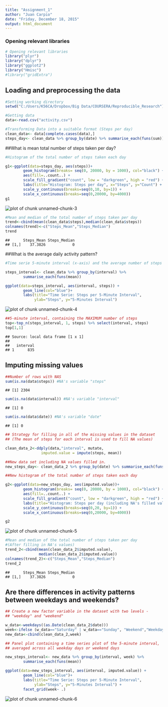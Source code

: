 ```yaml
---
title: "Assignment_1"
author: "Juan Carpio"
date: "Friday, December 18, 2015"
output: html_document
---
```


### Opening relevant libraries

```r
# Opening relevant libraries
library("plyr")
library("dplyr")
library("ggplot2")
library("Hmisc")
#library("gridExtra")
```


## Loading and preprocessing the data

```r
#Setting working directory
setwd("C:/Users/K56CA/Dropbox/Big Data/COURSERA/Reproducible_Research")

#Getting data
data<-read.csv("activity.csv")

#Transforming Data into a suitable format (Steps per day)
clean_data<- data[complete.cases(data),]
steps_day<- clean_data %>% group_by(date) %>% summarise_each(funs(sum))
```

##What is mean total number of steps taken per day?

```r
#Histogram of the total number of steps taken each day

g1<-ggplot(data=steps_day, aes(steps))+ 
        geom_histogram(breaks= seq(0, 20000, by = 1000), col="black") +
        aes(fill=..count..) +
        scale_fill_gradient("count", low = "darkgreen", high = "red") +
        labs(title="Histogram: Steps per day", x="Steps", y="Count") +
        scale_y_continuous(breaks=seq(0,10, by=1)) +
        scale_x_continuous(breaks=seq(0,20000, by=4000))
g1
```

![plot of chunk unnamed-chunk-3](figure/unnamed-chunk-3-1.png) 

```r
#Mean and median of the total number of steps taken per day
trend<-cbind(mean(clean_data$steps),median(clean_data$steps))
colnames(trend)<-c("Steps_Mean","Steps_Median")
trend
```

```
##      Steps_Mean Steps_Median
## [1,]    37.3826            0
```


##What is the average daily activity pattern?

```r
#Time serie 5-minute interval (x-axis) and the average number of steps taken

steps_interval<- clean_data %>% group_by(interval) %>% 
        summarise_each(funs(mean))

ggplot(data=steps_interval, aes(interval, steps)) + 
        geom_line(col="blue")+
        labs(title="Time Serie: Steps per 5-Minute Interval", 
             ylab="Steps", y="5-Minutes Interval") 
```

![plot of chunk unnamed-chunk-4](figure/unnamed-chunk-4-1.png) 

```r
##5-minute interval, containing the MAXIMUM number of steps
top<-top_n(steps_interval, 1, steps) %>% select(interval, steps)
top[1,1]
```

```
## Source: local data frame [1 x 1]
## 
##   interval
## 1      835
```


## Imputing missing values

```r
##Number of rows with NAS
sum(is.na(data$steps)) #NA's variable "steps"
```

```
## [1] 2304
```

```r
sum(is.na(data$interval)) #NA's variable "interval"
```

```
## [1] 0
```

```r
sum(is.na(data$date)) #NA's variable "date"
```

```
## [1] 0
```

```r
## Strategy for filling in all of the missing values in the dataset
## (The mean of steps for each interval is used to fill NA values)

clean_data_2<-ddply(data,"interval", mutate, 
                imputed.value = impute(steps, mean))

##New data set including NA values filled in. 
new_steps_day<- clean_data_2 %>% group_by(date) %>% summarise_each(funs(sum))

##New histogram of the total number of steps taken each day 

g2<-ggplot(data=new_steps_day, aes(imputed.value))+ 
        geom_histogram(breaks= seq(0, 20000, by = 1000), col="black") +
        aes(fill=..count..) +
        scale_fill_gradient("count", low = "darkgreen", high = "red") +
        labs(title="Histogram: Steps per day (including NA's filled values)", x="Steps", y="Count") +
        scale_y_continuous(breaks=seq(0,20, by=1)) +
        scale_x_continuous(breaks=seq(0,20000, by=4000))

g2
```

![plot of chunk unnamed-chunk-5](figure/unnamed-chunk-5-1.png) 

```r
#Mean and median of the total number of steps taken per day
#(After filling in NA's values)
trend_2<-cbind(mean(clean_data_2$imputed.value),
               median(clean_data_2$imputed.value))
colnames(trend_2)<-c("Steps_Mean","Steps_Median")
trend_2
```

```
##      Steps_Mean Steps_Median
## [1,]    37.3826            0
```
## Are there differences in activity patterns between weekdays and weekends?


```r
## Create a new factor variable in the dataset with two levels - 
## "weekday" and "weekend"

w_data<-weekdays((as.Date(clean_data_2$date)))
week<-ifelse (w_data=="Saturday" | w_data=="Sunday", "Weekend","Weekday") 
new_data<-cbind(clean_data_2,week)

## Panel plot containing a time series plot of the 5-minute interval, 
## averaged across all weekday days or weekend days 

new_steps_interval<- new_data %>% group_by(interval, week) %>% 
        summarise_each(funs(mean))

ggplot(data=new_steps_interval, aes(interval, imputed.value)) + 
        geom_line(col="blue")+
        labs(title="Time Serie: Steps per 5-Minute Interval", 
             ylab="Steps", y="5-Minutes Interval") +
        facet_grid(week~ .)
```

![plot of chunk unnamed-chunk-6](figure/unnamed-chunk-6-1.png) 

